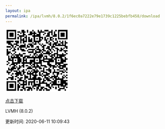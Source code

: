 ```yaml
---
layout: ipa
permalink: /ipa/lvmh/8.0.2/1f6ec0a7222e79e1739c1225bebfb458/download
---
```


![扫码下载](/ipa/lvmh/8.0.2/1f6ec0a7222e79e1739c1225bebfb458/qr.png)

[点击下载](itms-services://?action=download-manifest&url=https://gitee.com/secotech/ipa/raw/master/lvmh/8.0.2/Secoo-iPhone-2020-06-11-09.53.07/manifest.plist)

<p>LVMH (8.0.2)</p>
<p>更新时间: 2020-06-11 10:09:43</p>